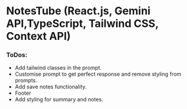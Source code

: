 # NotesTube (React.js, Gemini API,TypeScript, Tailwind CSS, Context API)

### ToDos:
- Add tailwind classes in the prompt.
- Customise prompt to get perfect response and remove styling from prompts.
- Add save notes functionality.
- Footer 
- Add styling for summary and notes.
